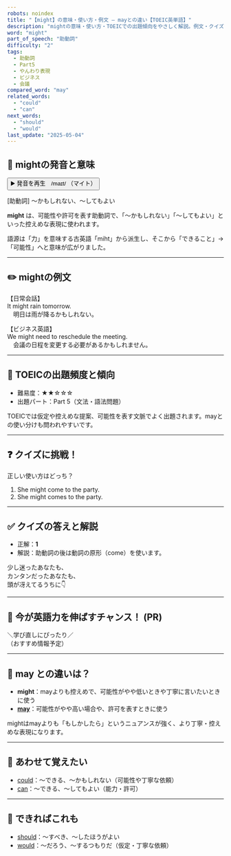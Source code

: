 ```yaml
---
robots: noindex
title: "【might】の意味・使い方・例文 ― mayとの違い【TOEIC英単語】"
description: "mightの意味・使い方・TOEICでの出題傾向をやさしく解説。例文・クイズ付きでmayとの違いもわかりやすく学べます。"
word: "might"
part_of_speech: "助動詞"
difficulty: "2"
tags:
  - 助動詞
  - Part5
  - やんわり表現
  - ビジネス
  - 会議
compared_word: "may"
related_words:
  - "could"
  - "can"
next_words:
  - "should"
  - "would"
last_update: "2025-05-04"
---
```


## 🔰 mightの発音と意味

<button class="play-audio" onclick="playTTS('might')">
  <span class="play-audio-main">
    ▶️ 発音を再生　/maɪt/
  </span>
  <span class="play-audio-sub">
    （マイト）
  </span>
</button>

[助動詞] ～かもしれない、～してもよい

**might** は、可能性や許可を表す助動詞で、「～かもしれない」「～してもよい」といった控えめな表現に使われます。

語源は「力」を意味する古英語「miht」から派生し、そこから「できること」→「可能性」へと意味が広がりました。

---

## ✏️ mightの例文

【日常会話】  
It might rain tomorrow.  
　明日は雨が降るかもしれない。

【ビジネス英語】  
We might need to reschedule the meeting.  
　会議の日程を変更する必要があるかもしれません。

---

## 🎯 TOEICの出題頻度と傾向

- 難易度：★★☆☆☆
- 出題パート：Part 5（文法・語法問題）

TOEICでは仮定や控えめな提案、可能性を表す文脈でよく出題されます。mayとの使い分けも問われやすいです。

---

## ❓ クイズに挑戦！

正しい使い方はどっち？

1. She might come to the party.  
2. She might comes to the party.

---

## ✅ クイズの答えと解説

- 正解：**1**
- 解説：助動詞の後は動詞の原形（come）を使います。

少し迷ったあなたも、  
カンタンだったあなたも、  
頭が冴えてるうちに👇️

---

## 🚀 今が英語力を伸ばすチャンス！ (PR)

<div class="info-center">
＼学び直しにぴったり／<br>  
（おすすめ情報予定）
</div>

---

## 🤔  may との違いは？

- **might**：mayよりも控えめで、可能性がやや低いときや丁寧に言いたいときに使う
- **[may](/word/may/)**：可能性がやや高い場合や、許可を表すときに使う

mightはmayよりも「もしかしたら」というニュアンスが強く、より丁寧・控えめな表現になります。

---

## 🧩 あわせて覚えたい

- [could](/word/could/)：～できる、～かもしれない（可能性や丁寧な依頼）
- [can](/word/can/)：～できる、～してもよい（能力・許可）

---

## 📖 できればこれも

- [should](/word/should/)：～すべき、～したほうがよい
- [would](/word/would/)：～だろう、～するつもりだ（仮定・丁寧な依頼）

<!-- cvid: aid08_bid41 -->
